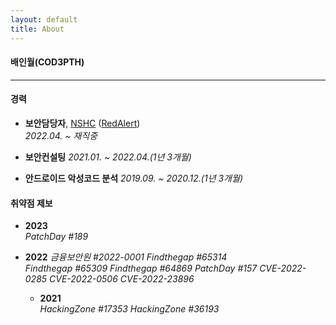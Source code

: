 ```yaml
---
layout: default
title: About
---
```


#### 배인월(COD3PTH)

---

#### 경력

- **보안담당자**, [NSHC](https://www.nshc.net) ([RedAlert](https://redalert.nshc.net))  
  *2022.04. ~ 재직중*

- **보안컨설팅**
  *2021.01. ~ 2022.04.(1년 3개월)*

- **안드로이드 악성코드 분석**
  *2019.09. ~ 2020.12.(1년 3개월)*

#### 취약점 제보

- **2023**  
  *PatchDay #189*

- **2022**
  *금융보안원 #2022-0001*
  *Findthegap #65314*  
  *Findthegap #65309*
  *Findthegap #64869*
  *PatchDay #157*
  *CVE-2022-0285*
  *CVE-2022-0506*
  *CVE-2022-23896*

  - **2021**  
  *HackingZone #17353*
  *HackingZone #36193*
